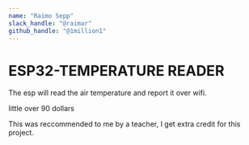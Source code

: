 ```yaml
---
name: "Raimo Sepp"
slack_handle: "@raimar"
github_handle: "@1million1"
---
```


# ESP32-TEMPERATURE READER

<!-- Describe your board in 2-3 sentences. What are you making? What will it do? -->

The esp will read the air temperature and report it over wifi.

<!-- How much is it going to cost? -->

little over 90 dollars

<!-- Tell us a little bit about your design process. What were some challenges? What helped? ***Totally optional*** -->

This was reccommended to me by a teacher, I get extra credit for this project.
